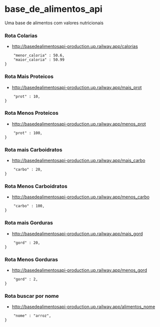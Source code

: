 # base_de_alimentos_api
 Uma base de alimentos com valores nutricionais

### Rota Colarias
- http://basedealimentosapi-production.up.railway.app/calorias
```{
	"menor_caloria" : 50.6,
	"maior_caloria" : 50.99
}
```

### Rota Mais Proteicos
- http://basedealimentosapi-production.up.railway.app/mais_prot
```{
	"prot" : 10,
}
```

### Rota Menos Proteicos
- http://basedealimentosapi-production.up.railway.app/menos_prot
```{
	"prot" : 100,
}
```
### Rota mais Carboidratos
- http://basedealimentosapi-production.up.railway.app/mais_carbo
```{
	"carbo" : 20,
}
```

### Rota Menos Carboidratos
- http://basedealimentosapi-production.up.railway.app/menos_carbo
```{
	"carbo" : 100,
}
```

### Rota mais Gorduras
- http://basedealimentosapi-production.up.railway.app/mais_gord
```{
	"gord" : 20,
}
```

### Rota Menos Gorduras
- http://basedealimentosapi-production.up.railway.app/menos_gord
```{
	"gord" : 2,
}
```

### Rota buscar por nome
- http://basedealimentosapi-production.up.railway.app/alimentos_nome
```{
	"nome" : "arroz",
}
```